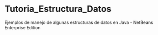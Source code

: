 # Tutoria_Estructura_Datos
Ejemplos de manejo de algunas estructuras de datos en Java - NetBeans Enterprise Edition

